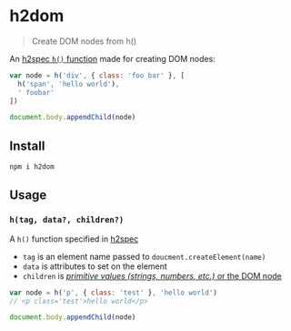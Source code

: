 
# h2dom

> Create DOM nodes from h()

An [h2spec `h()` function](https://github.com/hyper2/h2spec) made for creating DOM nodes:

```js
var node = h('div', { class: 'foo bar' }, [
  h('span', 'hello world'),
  ' foobar'
])

document.body.appendChild(node)
```

## Install

```sh
npm i h2dom
```

## Usage

### `h(tag, data?, children?)`

A `h()` function specified in [h2spec](https://github.com/hyper2/h2spec)

 - `tag` is an element name passed to `doucment.createElement(name)`
 - `data` is attributes to set on the element
 - `children` is [_primitive values (strings, numbers, etc.)_ or the DOM node](https://github.com/hyper2/h2spec#call-sequence)

```js
var node = h('p', { class: 'test' }, 'hello world')
// <p class='test'>hello world</p>

document.body.appendChild(node)
```

